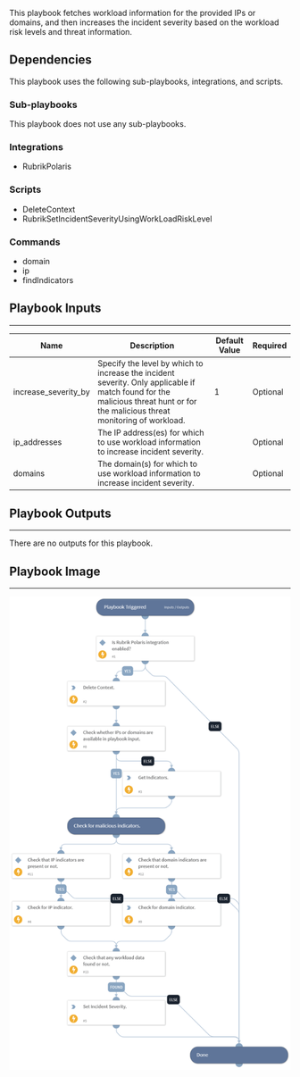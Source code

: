 This playbook fetches workload information for the provided IPs or domains, and then increases the incident severity based on the workload risk levels and threat information.

## Dependencies

This playbook uses the following sub-playbooks, integrations, and scripts.

### Sub-playbooks

This playbook does not use any sub-playbooks.

### Integrations

* RubrikPolaris

### Scripts

* DeleteContext
* RubrikSetIncidentSeverityUsingWorkLoadRiskLevel

### Commands

* domain
* ip
* findIndicators

## Playbook Inputs

---

| **Name** | **Description** | **Default Value** | **Required** |
| --- | --- | --- | --- |
| increase_severity_by | Specify the level by which to increase the incident severity. Only applicable if match found for the malicious threat hunt or for the malicious threat monitoring of workload. | 1 | Optional |
| ip_addresses | The IP address\(es\) for which to use workload information to increase incident severity. |  | Optional |
| domains | The domain\(s\) for which to use workload information to increase incident severity. |  | Optional |

## Playbook Outputs

---
There are no outputs for this playbook.

## Playbook Image

---

![Rubrik Workload Analysis - Rubrik Security Cloud](../doc_files/Rubrik_Workload_Analysis_-_Rubrik_Security_Cloud.png)
